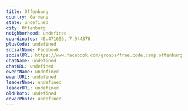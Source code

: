 ```yaml
---
title: Offenburg
country: Germany
state: undefined
city: Offenburg
neighborhood: undefined
coordinates: 48.471656, 7.944378
plusCode: undefined
socialName: Facebook
socialURL: https://www.facebook.com/groups/free.code.camp.offenburg
chatName: undefined
chatURL: undefined
eventName: undefined
eventURL: undefined
leaderName: undefined
leaderURL: undefined
oldPhoto: undefined
coverPhoto: undefined
---
```


